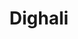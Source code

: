 ---
title: "Dighali"
title_bn: "দিঘালী গাং"
description: "Dighali gang starts from Farbanga and ends at Pupafi."
---